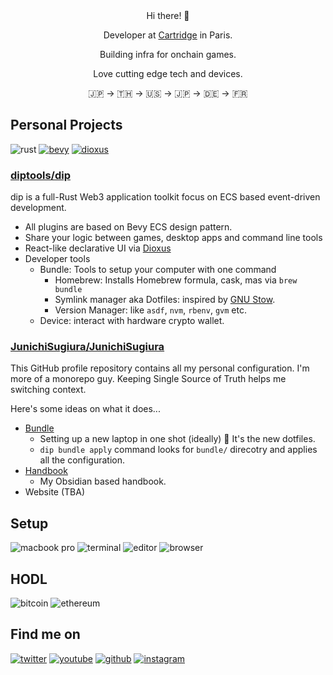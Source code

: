 
<div align="center">
  <br />  <br />
  
  <p>Hi there! 👋</p>
  
  <p>Developer at <a target="_blank" href="https://cartridge.gg/">Cartridge</a> in Paris.</p>

  <p>Building infra for onchain games.</p>
  <p>Love cutting edge tech and devices.</p>
  🇯🇵 → 🇹🇭 → 🇺🇸 → 🇯🇵 → 🇩🇪 → 🇫🇷
</div>

## Personal Projects
![rust](https://img.shields.io/badge/Rust-000000?style=for-the-badge&logo=rust)
[![bevy](https://img.shields.io/badge/Bevy%20Game%20Engine-000?style=for-the-badge)](https://bevyengine.org/)
[![dioxus](https://img.shields.io/badge/Dioxus-000?style=for-the-badge)]([https://bevyengine.org/](https://dioxuslabs.com/))

### [diptools/dip](https://github.com/diptools/dip)

dip is a full-Rust Web3 application toolkit focus on ECS based event-driven development.

- All plugins are based on Bevy ECS design pattern.
- Share your logic between games, desktop apps and command line tools
- React-like declarative UI via [Dioxus](https://github.com/dioxuslabs/dioxus)
- Developer tools
	- Bundle: Tools to setup your computer with one command
		- Homebrew: Installs Homebrew formula, cask, mas via `brew bundle`
		- Symlink manager aka Dotfiles: inspired by [GNU Stow](https://www.gnu.org/software/stow/).
		- Version Manager: like `asdf`, `nvm`, `rbenv`, `gvm` etc.
	- Device: interact with hardware crypto wallet.

### [JunichiSugiura/JunichiSugiura](https://github.com/JunichiSugiura/JunichiSugiura)

This GitHub profile repository contains all my personal configuration. I'm more of a monorepo guy. Keeping Single Source of Truth helps me switching context.

Here's some ideas on what it does...

- [Bundle](https://github.com/JunichiSugiura/JunichiSugiura/tree/main/bundle)
  - Setting up a new laptop in one shot (ideally) 🔫 It's the new dotfiles.
  - `dip bundle apply` command looks for `bundle/` direcotry and applies all the configuration.
- [Handbook](handbook/README.md)
  - My Obsidian based handbook.
- Website (TBA)

<!-- ## My Job -->

<!-- ![typescript](https://img.shields.io/badge/TypeScript-000?style=for-the-badge&logo=typescript) -->
<!-- ![electron](https://img.shields.io/badge/Electron-000?style=for-the-badge&logo=electron&logoColor=white) -->
<!-- ![react-native](https://img.shields.io/badge/React%20Native-000?style=for-the-badge&logo=react) -->

<!-- <div align="center"> -->
<!--   <br /><br /> -->

<!--   <a href="https://shop.ledger.com?r=3ae057a09ca4"> -->
<!--     <img algin="center" src="https://www.ledger.com/wp-content/themes/ledger-v2/public/images/ledger-logo-long.svg" /> -->
<!--   </a> -->

<!--   <br /><br /> -->

<!--   <p>Secure your digital assets in the most secure hardware crypto wallet.</p> -->
<!--   <p>Here's an <a href="https://shop.ledger.com/?r=3ae057a09ca4">affiliate link 🛍️</a> if you like to support what I do.</p> -->

<!--   <br /><br /> -->
<!-- </div> -->

<!-- ### [LedgerHQ/ledger-live](https://github.com/LedgerHQ/ledger-live) -->

<!-- Companion app for Ledger devices -->

## Setup

![macbook pro](https://img.shields.io/badge/M1%20Max%20MacBook%20Pro%2014'-000000?style=for-the-badge&logo=apple)
![terminal](https://img.shields.io/badge/Alacritty-000000?style=for-the-badge&logo=alacritty)
![editor](https://img.shields.io/badge/Neovim-000000?style=for-the-badge&logo=neovim)
![browser](https://img.shields.io/badge/Brave-000000?style=for-the-badge&logo=brave)

## HODL

![bitcoin](https://img.shields.io/badge/Bitcoin-000000?style=for-the-badge&logo=bitcoin)
![ethereum](https://img.shields.io/badge/Ethereum-000000?style=for-the-badge&logo=ethereum)

## Find me on

[![twitter](https://img.shields.io/badge/Twitter-000?style=for-the-badge&logo=Twitter&logoColor=1DA1F2)](https://twitter.com/JunichiSugiura)
[![youtube](https://img.shields.io/badge/YouTube-000?style=for-the-badge&logo=YouTube&logoColor=FF0000)](https://www.youtube.com/c/JunichiSugiura)
[![github](https://img.shields.io/badge/GitHub-000?style=for-the-badge&logo=GitHub&logoColor=white)](https://github.com/JunichiSugiura)
[![instagram](https://img.shields.io/badge/Instagram-000?style=for-the-badge&logo=Instagram&logoColor=E1306C)](https://www.instagram.com/junichisugiura_/)
